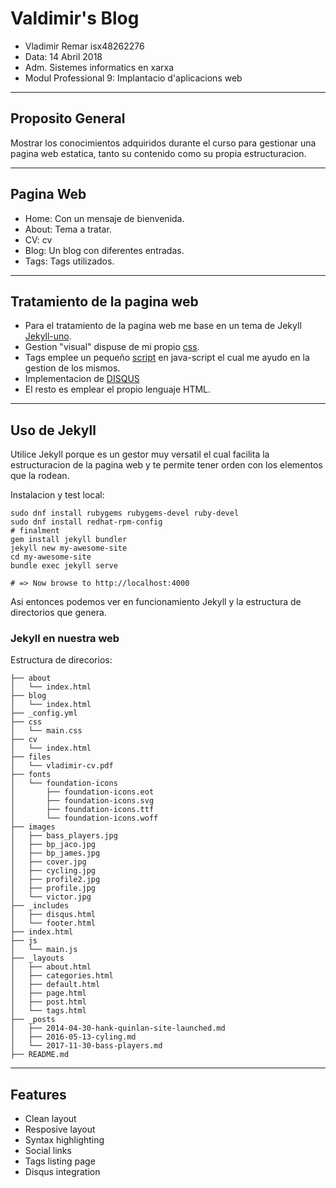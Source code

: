 # Valdimir's Blog

- Vladimir Remar isx48262276
- Data: 14 Abril 2018
- Adm. Sistemes informatics en xarxa
- Modul Professional 9: Implantacio d'aplicacions web
---

## Proposito General

Mostrar los conocimientos adquiridos durante el curso para gestionar una
pagina web estatica, tanto su contenido como su propia estructuracion.

---

## Pagina Web
- Home: Con un mensaje de bienvenida.
- About: Tema a tratar.
- CV: cv
- Blog: Un blog con diferentes entradas.
- Tags: Tags utilizados.

---

## Tratamiento de la pagina web

- Para el tratamiento de la pagina web me base en un tema de Jekyll
[Jekyll-uno](https://github.com/joshgerdes/jekyll-uno).
- Gestion "visual" dispuse de mi propio [css](/css/main.css).
- Tags emplee un pequeño [script](/js/main.js) en java-script el cual me 
ayudo en la gestion de los mismos.
- Implementacion de [DISQUS](/_includes/disqus.html)
- El resto es emplear el propio lenguaje HTML.

---

## Uso de Jekyll

Utilice Jekyll porque es un gestor muy versatil el cual facilita la 
estructuracion de la pagina web y te permite tener orden con los elementos
que la rodean.

Instalacion y test local:

    sudo dnf install rubygems rubygems-devel ruby-devel
    sudo dnf install redhat-rpm-config
    # finalment
    gem install jekyll bundler
    jekyll new my-awesome-site
    cd my-awesome-site
    bundle exec jekyll serve

    # => Now browse to http://localhost:4000

Asi entonces podemos ver en funcionamiento Jekyll y la estructura de
directorios que genera.

### Jekyll en nuestra web

Estructura de direcorios:
    
    ├── about
    │   └── index.html
    ├── blog
    │   └── index.html
    ├── _config.yml
    ├── css
    │   └── main.css
    ├── cv
    │   └── index.html
    ├── files
    │   └── vladimir-cv.pdf
    ├── fonts
    │   └── foundation-icons
    │       ├── foundation-icons.eot
    │       ├── foundation-icons.svg
    │       ├── foundation-icons.ttf
    │       └── foundation-icons.woff
    ├── images
    │   ├── bass_players.jpg
    │   ├── bp_jaco.jpg
    │   ├── bp_james.jpg
    │   ├── cover.jpg
    │   ├── cycling.jpg
    │   ├── profile2.jpg
    │   ├── profile.jpg
    │   └── victor.jpg
    ├── _includes
    │   ├── disqus.html
    │   └── footer.html
    ├── index.html
    ├── js
    │   └── main.js
    ├── _layouts
    │   ├── about.html
    │   ├── categories.html
    │   ├── default.html
    │   ├── page.html
    │   ├── post.html
    │   └── tags.html
    ├── _posts
    │   ├── 2014-04-30-hank-quinlan-site-launched.md
    │   ├── 2016-05-13-cyling.md
    │   └── 2017-11-30-bass-players.md
    ├── README.md


---

## Features

* Clean layout
* Resposive layout
* Syntax highlighting
* Social links
* Tags listing page
* Disqus integration

